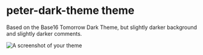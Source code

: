 # peter-dark-theme theme

Based on the Base16 Tomorrow Dark Theme, but slightly darker background and slightly darker comments.

![A screenshot of your theme]()
